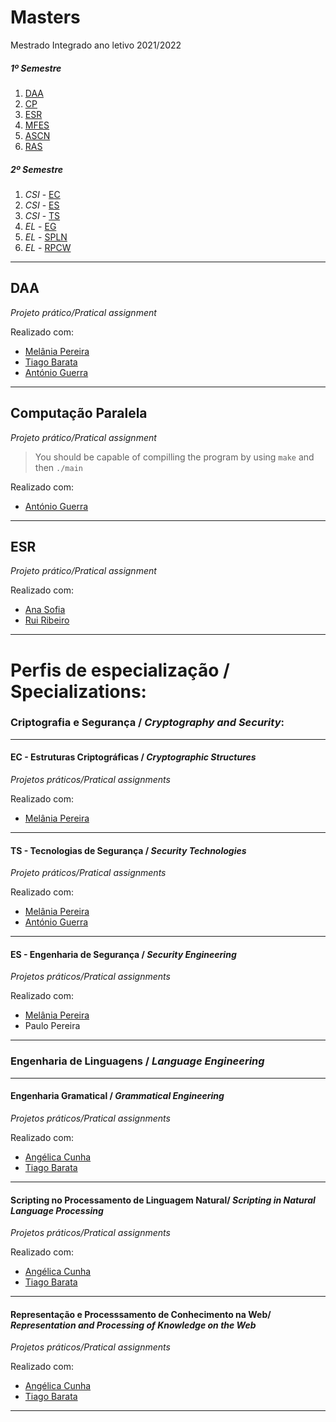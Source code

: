 # Masters
Mestrado Integrado ano letivo 2021/2022

##### 1º Semestre

1. [DAA](https://github.com/mishlawi/Masters/tree/main/DAA)
2. [CP](https://github.com/mishlawi/Masters/tree/main/CP)
3. [ESR](https://github.com/mishlawi/Masters/tree/main/ESR)
4. [MFES](https://github.com/mishlawi/Masters/tree/main/MFES)
5. [ASCN](https://github.com/mishlawi/Masters/tree/main/ASCN)
6. [RAS](https://github.com/mishlawi/Masters/tree/main/RAS)

##### 2º Semestre

1. *CSI* - [EC](https://github.com/mishlawi/Masters/tree/main/EC)
2. *CSI* - [ES](https://github.com/mishlawi/Masters/tree/main/ES)
3. *CSI* - [TS](https://github.com/mishlawi/Masters/tree/main/TS)
4. *EL* - [EG](https://github.com/mishlawi/Masters/tree/main/EG)
5. *EL* - [SPLN](https://github.com/mishlawi/Masters/tree/main/SPLN)
6. *EL* - [RPCW](https://github.com/mishlawi/Masters/tree/main/RPCW)

---

## DAA

_Projeto prático/Pratical assignment_

Realizado com:
* [Melânia Pereira](https://github.com/melpereira7)
* [Tiago Barata](https://github.com/tiagomqbarata)
* [António Guerra](https://github.com/ribontone)

---

## Computação Paralela
_Projeto prático/Pratical assignment_

> You should be capable of compilling the program by using `make` and then `./main`

Realizado com:
* [António Guerra](https://github.com/ribontone)

---

## ESR 
_Projeto prático/Pratical assignment_

Realizado com:
* [Ana Sofia](https://github.com/anasofiagif)
* [Rui Ribeiro](https://github.com/ruiasribeiro)

---

# Perfis de especialização / Specializations:

### **Criptografia e Segurança** / **_Cryptography and Security_**:

---

#### EC - Estruturas Criptográficas / *Cryptographic Structures*
_Projetos práticos/Pratical assignments_

Realizado com:
* [Melânia Pereira](https://github.com/melpereira7)


---

#### TS - Tecnologias de Segurança / *Security Technologies*
_Projeto práticos/Pratical assignments_

Realizado com:
* [Melânia Pereira](https://github.com/melpereira7)
* [António Guerra](https://github.com/ribontone)

---

#### ES - Engenharia de Segurança / *Security Engineering*
_Projetos práticos/Pratical assignments_

Realizado com:
* [Melânia Pereira](https://github.com/melpereira7)
* Paulo Pereira


---


### **Engenharia de Linguagens** / **_Language Engineering_** 

---

#### Engenharia Gramatical / *Grammatical Engineering*
_Projetos práticos/Pratical assignments_

Realizado com:
* [Angélica Cunha](https://github.com/angelicasc22)
* [Tiago Barata](https://github.com/tiagomqbarata)


---

#### Scripting no Processamento de Linguagem Natural/ *Scripting in Natural Language Processing*
_Projetos práticos/Pratical assignments_

Realizado com:
* [Angélica Cunha](https://github.com/angelicasc22)
* [Tiago Barata](https://github.com/tiagomqbarata)

---

#### Representação e Processsamento de Conhecimento na Web/ *Representation and Processing of Knowledge on the Web*
_Projetos práticos/Pratical assignments_

Realizado com:
* [Angélica Cunha](https://github.com/angelicasc22)
* [Tiago Barata](https://github.com/tiagomqbarata)

---



